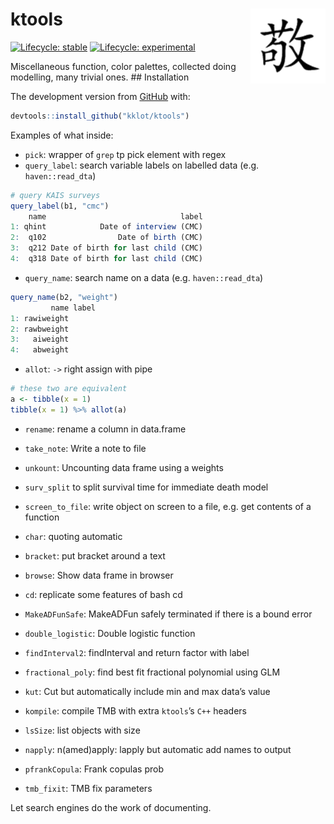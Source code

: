 
<!-- README.md is generated from README.Rmd. Please edit that file -->

# ktools <img src='man/figures/logo.png' align="right" height="120" />

<!-- badges: start -->

[![Lifecycle:
stable](https://img.shields.io/badge/lifecycle-stable-brightgreen.svg)](https://lifecycle.r-lib.org/articles/stages.html#stable)
[![Lifecycle:
experimental](https://img.shields.io/badge/lifecycle-experimental-orange.svg)](https://lifecycle.r-lib.org/articles/stages.html#experimental)
<!-- badges: end -->

Miscellaneous function, color palettes, collected doing modelling, many
trivial ones. ## Installation

The development version from [GitHub](https://github.com/) with:

``` r
devtools::install_github("kklot/ktools")
```

Examples of what inside:

-   `pick`: wrapper of `grep` tp pick element with regex
-   `query_label`: search variable labels on labelled data (e.g.
    `haven::read_dta`)

``` r
# query KAIS surveys
query_label(b1, "cmc")                                                                                                  
    name                              label
1: qhint            Date of interview (CMC)
2:  q102                Date of birth (CMC)
3:  q212 Date of birth for last child (CMC)
4:  q318 Date of birth for last child (CMC)
```

-   `query_name`: search name on a data (e.g. `haven::read_dta`)

``` r
query_name(b2, "weight")                                                                                                
         name label
1: rawiweight      
2: rawbweight      
3:   aiweight      
4:   abweight      
```

-   `allot`: `->` right assign with pipe

``` r
# these two are equivalent
a <- tibble(x = 1)
tibble(x = 1) %>% allot(a)
```

-   `rename`: rename a column in data.frame
-   `take_note`: Write a note to file
-   `unkount`: Uncounting data frame using a weights
-   `surv_split` to split survival time for immediate death model
-   `screen_to_file`: write object on screen to a file, e.g. get
    contents of a function
-   `char`: quoting automatic



-   `bracket`: put bracket around a text
-   `browse`: Show data frame in browser
-   `cd`: replicate some features of bash cd


-   `MakeADFunSafe`: MakeADFun safely terminated if there is a bound
    error
-   `double_logistic`: Double logistic function
-   `findInterval2`: findInterval and return factor with label
-   `fractional_poly`: find best fit fractional polynomial using GLM
-   `kut`: Cut but automatically include min and max data’s value
-   `kompile`: compile TMB with extra `ktools`’s `C++` headers
-   `lsSize`: list objects with size
-   `napply`: n(amed)apply: lapply but automatic add names to output
-   `pfrankCopula`: Frank copulas prob
-   `tmb_fixit`: TMB fix parameters

Let search engines do the work of documenting.
